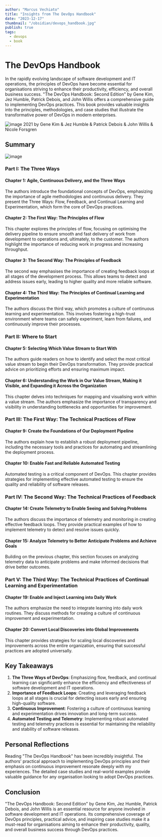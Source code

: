 ```yaml
---
author: "Marcus Vechiato"
title: "Insights from The DevOps Handbook"
date: "2023-12-17"
thumbnail: "/obsidian/devops_handbook.jpg"
publish: true
tags: 
  - devops
  - book
--- 
```


# **The DevOps Handbook**

In the rapidly evolving landscape of software development and IT operations, the principles of DevOps have become essential for organisations striving to enhance their productivity, efficiency, and overall business success. "The DevOps Handbook: Second Edition" by Gene Kim, Jez Humble, Patrick Debois, and John Willis offers a comprehensive guide to implementing DevOps practices. This book provides valuable insights into the principles, methodologies, and case studies that illustrate the transformative power of DevOps in modern enterprises.

![image](/obsidian/book_devops_handbook.jpg)
2021 by Gene Kim & Jez Humble & Patrick Debois & John Willis & Nicole Forsgren

## **Summary**
![image](/obsidian/mindmap_devops_handbook.png)
### **Part I: The Three Ways**

#### **Chapter 1: Agile, Continuous Delivery, and the Three Ways**
The authors introduce the foundational concepts of DevOps, emphasizing the importance of agile methodologies and continuous delivery. They present the Three Ways: Flow, Feedback, and Continual Learning and Experimentation, which form the core of DevOps practices.

#### **Chapter 2: The First Way: The Principles of Flow**
This chapter explores the principles of flow, focusing on optimising the delivery pipeline to ensure smooth and fast delivery of work from development to operations and, ultimately, to the customer. The authors highlight the importance of reducing work in progress and increasing throughput.

#### **Chapter 3: The Second Way: The Principles of Feedback**
The second way emphasises the importance of creating feedback loops at all stages of the development process. This allows teams to detect and address issues early, leading to higher quality and more reliable software.

#### **Chapter 4: The Third Way: The Principles of Continual Learning and Experimentation**
The authors discuss the third way, which promotes a culture of continuous learning and experimentation. This involves fostering a high-trust environment where teams can safely experiment, learn from failures, and continuously improve their processes.

### **Part II: Where to Start**

#### **Chapter 5: Selecting Which Value Stream to Start With**
The authors guide readers on how to identify and select the most critical value stream to begin their DevOps transformation. They provide practical advice on prioritizing efforts and ensuring maximum impact.

#### **Chapter 6: Understanding the Work in Our Value Stream, Making it Visible, and Expanding it Across the Organization**
This chapter delves into techniques for mapping and visualising work within a value stream. The authors emphasize the importance of transparency and visibility in understanding bottlenecks and opportunities for improvement.

### **Part III: The First Way: The Technical Practices of Flow**

#### **Chapter 9: Create the Foundations of Our Deployment Pipeline**
The authors explain how to establish a robust deployment pipeline, including the necessary tools and practices for automating and streamlining the deployment process.

#### **Chapter 10: Enable Fast and Reliable Automated Testing**
Automated testing is a critical component of DevOps. This chapter provides strategies for implementing effective automated testing to ensure the quality and reliability of software releases.

### **Part IV: The Second Way: The Technical Practices of Feedback**

#### **Chapter 14: Create Telemetry to Enable Seeing and Solving Problems**
The authors discuss the importance of telemetry and monitoring in creating effective feedback loops. They provide practical examples of how to implement telemetry to detect and resolve issues quickly.

#### **Chapter 15: Analyze Telemetry to Better Anticipate Problems and Achieve Goals**
Building on the previous chapter, this section focuses on analyzing telemetry data to anticipate problems and make informed decisions that drive better outcomes.

### **Part V: The Third Way: The Technical Practices of Continual Learning and Experimentation**

#### **Chapter 19: Enable and Inject Learning into Daily Work**
The authors emphasize the need to integrate learning into daily work routines. They discuss methods for creating a culture of continuous improvement and experimentation.

#### **Chapter 20: Convert Local Discoveries into Global Improvements**
This chapter provides strategies for scaling local discoveries and improvements across the entire organization, ensuring that successful practices are adopted universally.

## **Key Takeaways**

1. **The Three Ways of DevOps**: Emphasizing flow, feedback, and continual learning can significantly enhance the efficiency and effectiveness of software development and IT operations.
2. **Importance of Feedback Loops**: Creating and leveraging feedback loops at all stages is crucial for detecting issues early and ensuring high-quality software.
3. **Continuous Improvement**: Fostering a culture of continuous learning and experimentation drives innovation and long-term success.
4. **Automated Testing and Telemetry**: Implementing robust automated testing and telemetry practices is essential for maintaining the reliability and stability of software releases.

## **Personal Reflections**

Reading "The DevOps Handbook" has been incredibly insightful. The authors' practical approach to implementing DevOps principles and their emphasis on continuous improvement resonate deeply with my experiences. The detailed case studies and real-world examples provide valuable guidance for any organisation looking to adopt DevOps practices.

## **Conclusion**

"The DevOps Handbook: Second Edition" by Gene Kim, Jez Humble, Patrick Debois, and John Willis is an essential resource for anyone involved in software development and IT operations. Its comprehensive coverage of DevOps principles, practical advice, and inspiring case studies make it a must-read for organisations aiming to enhance their productivity, quality, and overall business success through DevOps practices.

